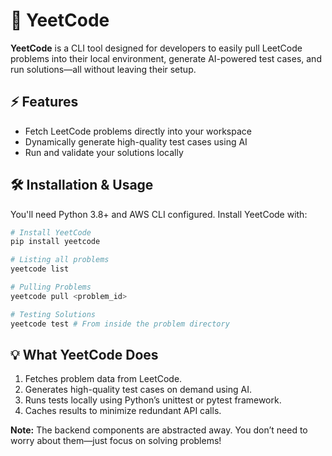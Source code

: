 # 🚀 YeetCode  

**YeetCode** is a CLI tool designed for developers to easily pull LeetCode problems into their local environment, generate AI-powered test cases, and run solutions—all without leaving their setup.  

## ⚡ Features  
- Fetch LeetCode problems directly into your workspace  
- Dynamically generate high-quality test cases using AI  
- Run and validate your solutions locally  

## 🛠 Installation & Usage  

You'll need Python 3.8+ and AWS CLI configured. Install YeetCode with:  

```bash
# Install YeetCode
pip install yeetcode

# Listing all problems
yeetcode list

# Pulling Problems
yeetcode pull <problem_id>

# Testing Solutions
yeetcode test # From inside the problem directory
```

## 💡 What YeetCode Does  

1. Fetches problem data from LeetCode.  
2. Generates high-quality test cases on demand using AI.  
3. Runs tests locally using Python’s unittest or pytest framework.  
4. Caches results to minimize redundant API calls.

**Note:** The backend components are abstracted away. You don’t need to worry about them—just focus on solving problems!
